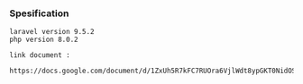 ### Spesification

    laravel version 9.5.2
    php version 8.0.2

    link document :
        https://docs.google.com/document/d/1ZxUh5R7kFC7RUOra6VjlWdt8ypGKT0NidOSDMVRDLAM
